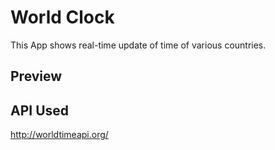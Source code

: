 # World Clock

This App shows real-time update of time of various countries.

## Preview


## API Used

<http://worldtimeapi.org/>





